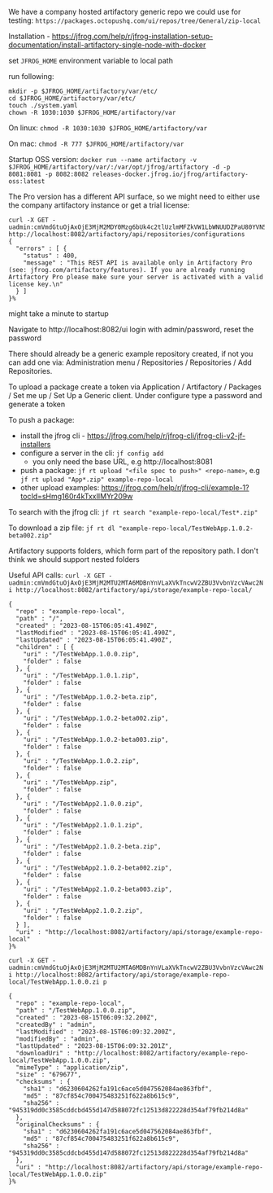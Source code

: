 We have a company hosted artifactory generic repo we could use for testing:
`https://packages.octopushq.com/ui/repos/tree/General/zip-local`


Installation - https://jfrog.com/help/r/jfrog-installation-setup-documentation/install-artifactory-single-node-with-docker

set `JFROG_HOME` environment variable to local path

run following:
```
mkdir -p $JFROG_HOME/artifactory/var/etc/
cd $JFROG_HOME/artifactory/var/etc/
touch ./system.yaml
chown -R 1030:1030 $JFROG_HOME/artifactory/var
```

On linux:
`chmod -R 1030:1030 $JFROG_HOME/artifactory/var`

On mac:
`chmod -R 777 $JFROG_HOME/artifactory/var`

Startup OSS version:
`docker run --name artifactory -v $JFROG_HOME/artifactory/var/:/var/opt/jfrog/artifactory -d -p 8081:8081 -p 8082:8082 releases-docker.jfrog.io/jfrog/artifactory-oss:latest`

The Pro version has a different API surface, so we might need to either use the company artifactory instance or get a trial license:
```
curl -X GET -uadmin:cmVmdGtuOjAxOjE3MjM2MDY0Mzg6bUk4c2tlUzlmMFZkVW1LbWNUUDZPaU80YVN5 http://localhost:8082/artifactory/api/repositories/configurations
{
  "errors" : [ {
    "status" : 400,
    "message" : "This REST API is available only in Artifactory Pro (see: jfrog.com/artifactory/features). If you are already running Artifactory Pro please make sure your server is activated with a valid license key.\n"
  } ]
}%
```

might take a minute to startup

Navigate to http://localhost:8082/ui
login with admin/password, reset the password

There should already be a generic example repository created, if not you can add one via: Administration menu / Repositories / Repositories / Add Repositories.

To upload a package create a token via Application / Artifactory / Packages / Set me up / Set Up a Generic client.
Under configure type a password and generate a token

To push a package:
- install the jfrog cli - https://jfrog.com/help/r/jfrog-cli/jfrog-cli-v2-jf-installers
- configure a server in the cli: `jf config add`
  - you only need the base URL, e.g http://localhost:8081
- push a package: `jf rt upload "<file spec to push>" <repo-name>`, e.g `jf rt upload "App*.zip" example-repo-local`
- other upload examples: https://jfrog.com/help/r/jfrog-cli/example-1?tocId=sHmg160r4kTxxIIMYr209w

To search with the jfrog cli:
`jf rt search "example-repo-local/Test*.zip"`

To download a zip file:
`jf rt dl "example-repo-local/TestWebApp.1.0.2-beta002.zip"`


Artifactory supports folders, which form part of the repository path. I don't think we should support nested folders

Useful API calls:
`curl -X GET -uadmin:cmVmdGtuOjAxOjE3MjM2MTU2MTA6MDBnYnVLaXVkTncwV2ZBU3VvbnVzcVAwc2Ni http://localhost:8082/artifactory/api/storage/example-repo-local/`

```
{
  "repo" : "example-repo-local",
  "path" : "/",
  "created" : "2023-08-15T06:05:41.490Z",
  "lastModified" : "2023-08-15T06:05:41.490Z",
  "lastUpdated" : "2023-08-15T06:05:41.490Z",
  "children" : [ {
    "uri" : "/TestWebApp.1.0.0.zip",
    "folder" : false
  }, {
    "uri" : "/TestWebApp.1.0.1.zip",
    "folder" : false
  }, {
    "uri" : "/TestWebApp.1.0.2-beta.zip",
    "folder" : false
  }, {
    "uri" : "/TestWebApp.1.0.2-beta002.zip",
    "folder" : false
  }, {
    "uri" : "/TestWebApp.1.0.2-beta003.zip",
    "folder" : false
  }, {
    "uri" : "/TestWebApp.1.0.2.zip",
    "folder" : false
  }, {
    "uri" : "/TestWebApp.zip",
    "folder" : false
  }, {
    "uri" : "/TestWebApp2.1.0.0.zip",
    "folder" : false
  }, {
    "uri" : "/TestWebApp2.1.0.1.zip",
    "folder" : false
  }, {
    "uri" : "/TestWebApp2.1.0.2-beta.zip",
    "folder" : false
  }, {
    "uri" : "/TestWebApp2.1.0.2-beta002.zip",
    "folder" : false
  }, {
    "uri" : "/TestWebApp2.1.0.2-beta003.zip",
    "folder" : false
  }, {
    "uri" : "/TestWebApp2.1.0.2.zip",
    "folder" : false
  } ],
  "uri" : "http://localhost:8082/artifactory/api/storage/example-repo-local"
}%
```

`curl -X GET -uadmin:cmVmdGtuOjAxOjE3MjM2MTU2MTA6MDBnYnVLaXVkTncwV2ZBU3VvbnVzcVAwc2Ni http://localhost:8082/artifactory/api/storage/example-repo-local/TestWebApp.1.0.0.zi
p`

```
{
  "repo" : "example-repo-local",
  "path" : "/TestWebApp.1.0.0.zip",
  "created" : "2023-08-15T06:09:32.200Z",
  "createdBy" : "admin",
  "lastModified" : "2023-08-15T06:09:32.200Z",
  "modifiedBy" : "admin",
  "lastUpdated" : "2023-08-15T06:09:32.201Z",
  "downloadUri" : "http://localhost:8082/artifactory/example-repo-local/TestWebApp.1.0.0.zip",
  "mimeType" : "application/zip",
  "size" : "679677",
  "checksums" : {
    "sha1" : "d6230604262fa191c6ace5d047562084ae863fbf",
    "md5" : "87cf854c700475483251f622a8b615c9",
    "sha256" : "945319dd0c3585cddcbd455d147d588072fc12513d822228d354af79fb214d8a"
  },
  "originalChecksums" : {
    "sha1" : "d6230604262fa191c6ace5d047562084ae863fbf",
    "md5" : "87cf854c700475483251f622a8b615c9",
    "sha256" : "945319dd0c3585cddcbd455d147d588072fc12513d822228d354af79fb214d8a"
  },
  "uri" : "http://localhost:8082/artifactory/api/storage/example-repo-local/TestWebApp.1.0.0.zip"
}%
```
